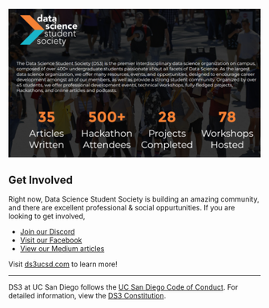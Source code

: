 ![banner](image.png)

## Get Involved
Right now, Data Science Student Society is building an amazing community, and there are excellent professional & social oppurtunities. If you are looking to get involved,

- [Join our Discord](https://discord.com/invite/NqHx8h3)
- [Visit our Facebook](https://www.facebook.com/DS3UCSD/)
- [View our Medium articles](https://medium.com/ds3ucsd)

Visit [ds3ucsd.com](https://ds3ucsd.com/) to learn more!

----
DS3 at UC San Diego follows the [UC San Diego Code of Conduct](https://adminrecords.ucsd.edu/ppm/docs/160-9.html). For detailed information, view the [DS3 Constitution](https://studentorg.ucsd.edu/Constitutions/DownloadConstitution/1672577).
